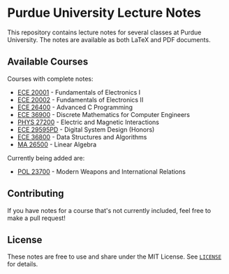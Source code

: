 # Purdue University Lecture Notes

This repository contains lecture notes for several classes at Purdue University. The notes are available as both LaTeX and PDF documents.

## Available Courses

Courses with complete notes:

- [ECE 20001](ECE20001/ECE20001.pdf) - Fundamentals of Electronics I
- [ECE 20002](ECE20002/ECE20002.pdf) - Fundamentals of Electronics II
- [ECE 26400](ECE26400/ECE26400.pdf) - Advanced C Programming
- [ECE 36900](ECE36900/ECE36900.pdf) - Discrete Mathematics for Computer Engineers
- [PHYS 27200](PHYS27200/PHYS27200.pdf) - Electric and Magnetic Interactions
- [ECE 29595PD](ECE29595PD/ECE29595PDnotes.pdf) - Digital System Design (Honors)
- [ECE 36800](ECE36800/ECE36800notes.pdf) - Data Structures and Algorithms
- [MA 26500](MA26500/MA26500notes.pdf) - Linear Algebra

Currently being added are:
- [POL 23700](POL23700/POL23700.pdf) - Modern Weapons and International Relations


## Contributing

If you have notes for a course that's not currently included, feel free to make a pull request!


## License

These notes are free to use and share under the MIT License. See [`LICENSE`](LICENSE) for details.
